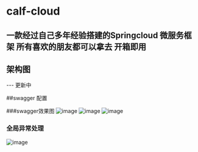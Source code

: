 # calf-cloud
## 一款经过自己多年经验搭建的Springcloud 微服务框架 所有喜欢的朋友都可以拿去 开箱即用

## 架构图
--- 更新中

##swagger 配置

###swagger效果图
![image](https://user-images.githubusercontent.com/12505138/135770149-f82213a4-535e-4646-8805-7251d2f60b3d.png)
![image](https://user-images.githubusercontent.com/12505138/135770358-b58c1c5d-4024-44ca-b320-ec01f40e6bd6.png)
![image](https://user-images.githubusercontent.com/12505138/135770371-7c023262-5e8d-41bf-a6a9-a93430d2b746.png)

### 全局异常处理
![image](https://user-images.githubusercontent.com/12505138/135770344-a25b0961-aa2d-4efb-9ee3-6da92d963612.png)
